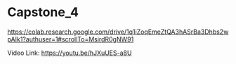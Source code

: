 # Capstone_4

https://colab.research.google.com/drive/1q1iZoqEmeZtQA3hASrBa3Dhbs2wpAIk1?authuser=1#scrollTo=MsirdR0gNW91

Video Link: https://youtu.be/hJXuUES-a8U
